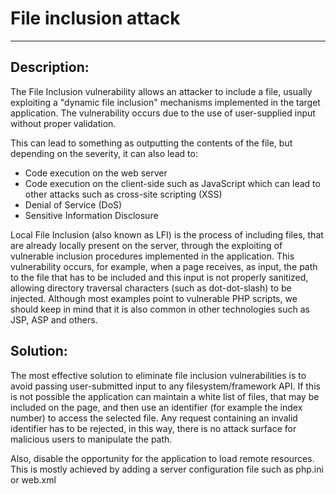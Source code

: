 # File inclusion attack
-------

## Description:

The File Inclusion vulnerability allows an attacker to include a file, usually exploiting
a "dynamic file inclusion" mechanisms implemented in the target application.
The vulnerability occurs due to the use of user-supplied input without proper validation.


This can lead to something as outputting the contents of the file, but depending on the
severity, it can also lead to:

- Code execution on the web server
- Code execution on the client-side such as JavaScript which can lead to other attacks
  such as cross-site scripting (XSS)
- Denial of Service (DoS)
- Sensitive Information Disclosure


Local File Inclusion (also known as LFI) is the process of including files, that are
already locally present on the server, through the exploiting of vulnerable inclusion
procedures implemented in the application. This vulnerability occurs, for example, when a
page receives, as input, the path to the file that has to be included and this input is
not properly sanitized, allowing directory traversal characters (such as dot-dot-slash)
to be injected. Although most examples point to vulnerable PHP scripts, we should keep
in mind that it is also common in other technologies such as JSP, ASP and others.

## Solution:

The most effective solution to eliminate file inclusion vulnerabilities is to avoid passing user-submitted input to any filesystem/framework API. If this is not possible the application can maintain a white list of files, that may be included on the page, and then use an identifier (for example the index number) to access the selected file. Any request containing an invalid identifier has to be rejected, in this way, there is no attack surface for malicious users to manipulate the path.

Also, disable the opportunity for the application to load remote resources. This is mostly achieved by adding a server configuration file such as php.ini or web.xml


